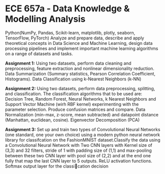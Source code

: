 # ECE 657a - Data Knowledge & Modelling Analysis
Python(NumPy, Pandas, Scikit-learn, matplotlib, plotly, seaborn, TensorFlow, PyTorch)
Analyze and prepare data, describe and apply theoretical concepts in Data Science and Machine Learning, design data processing pipelines and implement important machine learning algorithms on a range of datasets and tasks.

**Assignment 1:** Using two datasets, perform data cleaning and preprocessing, feature extraction and nonlinear dimensionality reduction. Data Summarization (Summary statistics, Pearson Correlation Coefficient, Histograms). Data Classification using k-Nearest Neighbors (k-NN) 

**Assignment 2:** Using two datasets, perform data preprocessing, splitting, and classification. The classification algorithms that to be used are: Decision Tree, Random Forest, Neural Networks, k Nearest Neighbors and Support Vector Machine (wirh RBF kernel) experimenting with the parameter selection. Produce confusion matrices and compare. Data Normalization (min-max, z-score, mean subtracted) and datapoint distance (Manhattan, euclidean, cosine). Eigenvector Decomposition (PCA)

**Assignment 3:** Set up and train two types of Convolutional Neural Networks (one standard, one your own choice) using a modern python neural network library for classifcation on the FashionMNIST dataset.Classify the data using a Convolutional Neural Network with Two CNN layers with Kernel size of (3,3) and 32 filters, stride of 1 with padding size of (1,1) and max-pooling between these two CNN layer with pool size of (2,2) and at the end one fully that map the last CNN layer to 5 outputs. ReLU activation functions. Softmax output layer for the classication decision
